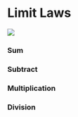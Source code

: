 # Limit Laws

![](https://i.imgur.com/ODIljiL.png)


### Sum 

### Subtract

### Multiplication

### Division